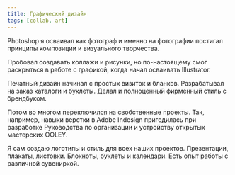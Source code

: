 ```yaml
---
title: Графический дизайн
tags: [collab, art]
---
```



Photoshop я осваивал как фотограф и именно на фотографии постигал принципы композиции и визуального творчества. 

Пробовал создавать коллажи и рисунки, но по-настоящему смог раскрыться в работе с графикой, когда начал осваивать Illustrator.

Печатный дизайн начинал с простых визиток и бланков. Разрабатывал на заказ каталоги и буклеты. Делал и полноценный фирменный стиль с брендбуком. 

Потом во многом переключился на свобственные проекты. Так, например, навыки верстки в Adobe Indesign пригодилась при разработке Руководства по организации и устройству открытых мастерских OOLEY. 

Я сам создаю логотипы и стиль для всех наших проектов. Презентации, плакаты, листовки. Блокноты, буклеты и календари. Есть опыт работы с различной сувениркой.



